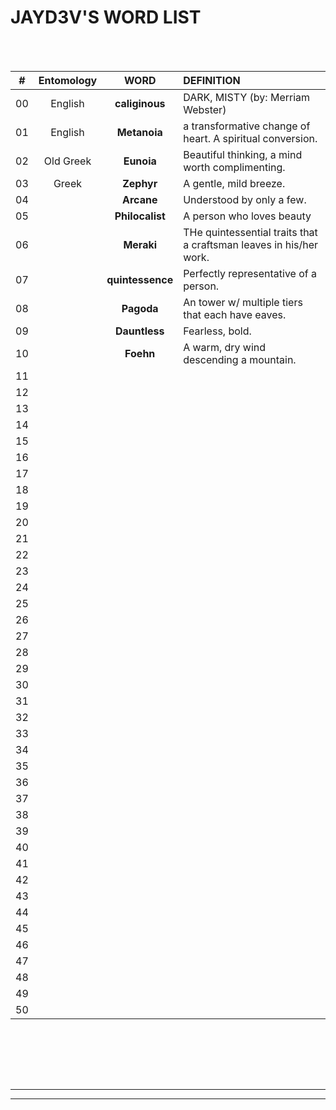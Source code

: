 # JAYD3V'S WORD LIST

<br><br>

| **#** | **Entomology** |     **WORD**     | **DEFINITION**                                                     |
| ----- | :------------: | :--------------: | :----------------------------------------------------------------- |
| 00    |    English     |  **caliginous**  | DARK, MISTY (by: Merriam Webster)                                  |
| 01    |    English     |   **Metanoia**   | a transformative change of heart. A spiritual conversion.          |
| 02    |   Old Greek    |    **Eunoia**    | Beautiful thinking, a mind worth complimenting.                    |
| 03    |     Greek      |    **Zephyr**    | A gentle, mild breeze.                                             |
| 04    |                |    **Arcane**    | Understood by only a few.                                          |
| 05    |                | **Philocalist**  | A person who loves beauty                                          |
| 06    |                |    **Meraki**    | THe quintessential traits that a craftsman leaves in his/her work. |
| 07    |                | **quintessence** | Perfectly representative of a person.                              |
| 08    |                |    **Pagoda**    | An tower w/ multiple tiers that each have eaves.                   |
| 09    |                |  **Dauntless**   | Fearless, bold.                                                    |
| 10    |                |    **Foehn**     | A warm, dry wind descending a mountain.                            |
| 11    |                |                  |                                                                    |
| 12    |                |                  |                                                                    |
| 13    |                |                  |                                                                    |
| 14    |                |                  |                                                                    |
| 15    |                |                  |                                                                    |
| 16    |                |                  |                                                                    |
| 17    |                |                  |                                                                    |
| 18    |                |                  |                                                                    |
| 19    |                |                  |                                                                    |
| 20    |                |                  |                                                                    |
| 21    |                |                  |                                                                    |
| 22    |                |                  |                                                                    |
| 23    |                |                  |                                                                    |
| 24    |                |                  |                                                                    |
| 25    |                |                  |                                                                    |
| 26    |                |                  |                                                                    |
| 27    |                |                  |                                                                    |
| 28    |                |                  |                                                                    |
| 29    |                |                  |                                                                    |
| 30    |                |                  |                                                                    |
| 31    |                |                  |                                                                    |
| 32    |                |                  |
| 33    |                |                  |
| 34    |                |                  |
| 35    |                |                  |
| 36    |                |                  |
| 37    |                |                  |
| 38    |                |                  |
| 39    |                |                  |
| 40    |                |                  |
| 41    |                |                  |
| 42    |                |                  |
| 43    |                |                  |
| 44    |                |                  |
| 45    |                |                  |
| 46    |                |                  |
| 47    |                |                  |
| 48    |                |                  |
| 49    |                |                  |
| 50    |                |                  |

<br><br>

<br><br>

---

---

